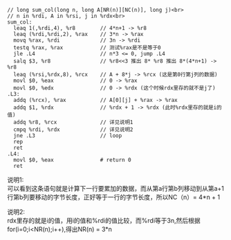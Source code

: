 ```assembly
// long sum_col(long n, long A[NR(n)][NC(n)], long j)<br>
// n in %rdi, A in %rsi, j in %rdx<br>
sum_col:
  leaq 1(,%rdi,4), %r8        // 4*n+1 -> %r8
  leaq (%rdi,%rdi,2), %rax    // 3*n -> %rax
  movq %rax, %rdi             // 3n -> %rdi
  testq %rax, %rax            // 测试%rax是不是等于0
  jle .L4                     // n*3 <= 0, jump .L4
  salq $3, %r8                // %r8<<3 推出 8* %r8 推出 8*(4*n+1) -> %r8
  leaq (%rsi,%rdx,8), %rcx    // A + 8*j -> %rcx (这是第0行第j列的数据)
  movl $0, %eax               // 0 -> %rax
  movl $0, %edx               // 0 -> %rdx (这个时候rdx里存的就不是j了)
.L3:
  addq (%rcx), %rax           // A[0][j] + %rax -> %rax
  addq $1, %rdx               // %rdx + 1 -> %rdx (此时%rdx里存的就是i的值)
  addq %r8, %rcx              // 详见说明1
  cmpq %rdi, %rdx             // 详见说明2
  jne .L3                     // loop
  rep
  ret
.L4:
  movl $0, %eax               # return 0
  ret
```

说明1:<br>
可以看到这条语句就是计算下一行要累加的数据，而从第a行第b列移动到从第a+1行第b列要移动的字节长度，正好等于一行的字节长度，所以NC（n）= 4*n + 1<br>

说明2:<br>
rdx里存的就是i的值，用i的值和%rdi的值比较，而%rdi等于3n,然后根据for(i=0;i<NR(n);i++),得出NR(n) = 3*n<br>